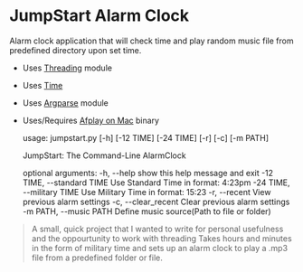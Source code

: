 JumpStart Alarm Clock
=========

Alarm clock application that will check time and play random music file from predefined directory upon set time.

  - Uses [Threading](https://docs.python.org/2/library/threading.html) module
  - Uses [Time](https://docs.python.org/2/library/time.html)
  - Uses [Argparse](https://docs.python.org/dev/library/argparse.html) module
  - Uses/Requires [Afplay on Mac](https://developer.apple.com/library/mac/documentation/Darwin/Reference/Manpages/man1/afplay.1.html) binary


	usage: jumpstart.py [-h] [-12 TIME] [-24 TIME] [-r] [-c] [-m PATH]

	JumpStart: The Command-Line AlarmClock

	optional arguments:
  	-h, --help                show this help message and exit
  	-12 TIME, --standard TIME Use Standard Time in format: 4:23pm
  	-24 TIME, --military TIME Use Military Time in format: 15:23
  	-r, --recent              View previous alarm settings
  	-c, --clear_recent        Clear previous alarm settings
  	-m PATH, --music PATH     Define music source(Path to file or folder)


> A small, quick project that I wanted to write for personal 
> usefulness and the oppourtunity to work with threading
> Takes hours and minutes in the form of military time and 
> sets up an alarm clock to play a .mp3 file from a predefined
> folder or file.